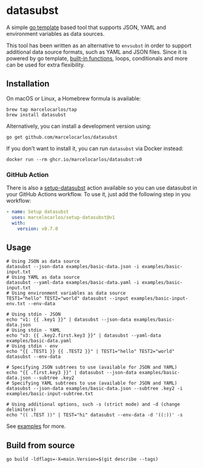 # datasubst

A simple [go template](https://golang.org/pkg/text/template/) based tool that supports JSON, YAML and environment variables as data sources.

This tool has been written as an alternative to `envsubst` in order to support additional data source formats, such as YAML and JSON files. Since it is powered by go template, [built-in functions](https://golang.org/pkg/text/template/#hdr-Functions), loops, conditionals and more can be used for extra flexibility.

## Installation

On macOS or Linux, a Homebrew formula is available:

```shell
brew tap marcelocarlos/tap
brew install datasubst
```

Alternatively, you can install a development version using:

```shell
go get github.com/marcelocarlos/datasubst
```

If you don't want to install it, you can run `datasubst` via Docker instead:

```shell
docker run --rm ghcr.io/marcelocarlos/datasubst:v0
```

### GitHub Action

There is also a [setup-datasubst](https://github.com/marcelocarlos/setup-datasubst) action available so you can use
datasubst in your GitHub Actions workflow. To use it, just add the following step in you workflow:

```yaml
- name: Setup datasubst
  uses: marcelocarlos/setup-datasubst@v1
  with:
    version: v0.7.0
```

## Usage

```shell
# Using JSON as data source
datasubst --json-data examples/basic-data.json -i examples/basic-input.txt
# Using YAML as data source
datasubst --yaml-data examples/basic-data.yaml -i examples/basic-input.txt
# Using environment variables as data source
TEST1="hello" TEST2="world" datasubst --input examples/basic-input-env.txt --env-data

# Using stdin - JSON
echo "v1: {{ .key1 }}" | datasubst --json-data examples/basic-data.json
# Using stdin - YAML
echo "v3: {{ .key2.first.key3 }}" | datasubst --yaml-data examples/basic-data.yaml
# Using stdin - env
echo "{{ .TEST1 }} {{ .TEST2 }}" | TEST1="hello" TEST2="world" datasubst --env-data

# Specifying JSON subtrees to use (available for JSON and YAML)
echo "{{ .first.key3 }}" | datasubst --json-data examples/basic-data.json --subtree .key2
# Specifying YAML subtrees to use (available for JSON and YAML)
datasubst --json-data examples/basic-data.json --subtree .key2 -i examples/basic-input-subtree.txt

# Using additional options, such -s (strict mode) and -d (change delimiters)
echo "(( .TEST ))" | TEST="hi" datasubst --env-data -d '((:))' -s
```

See [examples](./examples/) for more.

## Build from source

```shell
go build -ldflags=-X=main.Version=$(git describe --tags)
```
